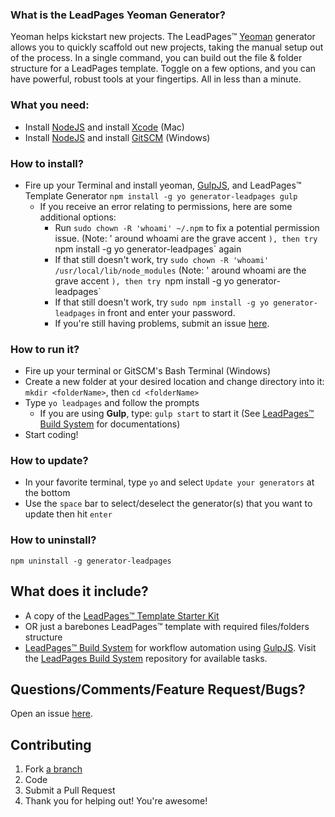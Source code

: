 ### What is the LeadPages Yeoman Generator? ###

Yeoman helps kickstart new projects. The LeadPages&trade; [Yeoman](http://yeoman.io) generator allows you to quickly scaffold out new projects, taking the manual setup out of the process. In a single command, you can build out the file & folder structure for a LeadPages template. Toggle on a few options, and you can have powerful, robust tools at your fingertips. All in less than a minute.

### What you need: ###

* Install [NodeJS](http://nodejs.org) and install [Xcode](https://developer.apple.com/xcode/downloads/) (Mac)
* Install [NodeJS](http://nodejs.org) and install [GitSCM](http://git-scm.com/download/win) (Windows)

### How to install?
* Fire up your Terminal and install yeoman, [GulpJS](http://gulpjs.com), and LeadPages&trade; Template Generator `npm install -g yo generator-leadpages gulp`
  * If you receive an error relating to permissions, here are some additional options:
    - Run `sudo chown -R 'whoami' ~/.npm` to fix a potential permission issue. (Note: ' around whoami are the grave accent `), then try `npm install -g yo generator-leadpages` again
    - If that still doesn't work, try `sudo chown -R 'whoami' /usr/local/lib/node_modules` (Note: ' around whoami are the grave accent `), then try `npm install -g yo generator-leadpages`
	- If that still doesn't work, try `sudo npm install -g yo generator-leadpages` in front and enter your password.
	- If you're still having problems, submit an issue [here](https://github.com/LeadPages/LeadPagesYeoman/issues).

### How to run it? ###

* Fire up your terminal or GitSCM's Bash Terminal (Windows)
* Create a new folder at your desired location and change directory into it: `mkdir <folderName>`, then `cd <folderName>`
* Type `yo leadpages` and follow the prompts
  * If you are using **Gulp**, type: `gulp start` to start it (See [LeadPages&trade; Build System](https://github.com/LeadPages/LeadPagesBuildSystem) for documentations)
* Start coding!

### How to update? ###

* In your favorite terminal, type `yo` and select `Update your generators` at the bottom
* Use the `space` bar to select/deselect the generator(s) that you want to update then hit `enter`

### How to uninstall? ###

`npm uninstall -g generator-leadpages`

## What does it include? ###

* A copy of the [LeadPages&trade; Template Starter Kit](https://github.com/LeadPages/template-starter-kit)
* OR just a barebones LeadPages&trade; template with required files/folders structure
* [LeadPages&trade; Build System](https://github.com/LeadPages/LeadPagesBuildSystem) for workflow automation using [GulpJS](http://gulpjs.com). Visit the [LeadPages Build System](https://github.com/LeadPages/LeadPagesBuildSystem) repository for available tasks.

## Questions/Comments/Feature Request/Bugs? ##

Open an issue [here](https://github.com/LeadPages/LeadPagesYeoman/issues).


## Contributing ##

1. Fork [a branch](https://github.com/LeadPages/LeadPagesYeoman)
2. Code
3. Submit a Pull Request
4. Thank you for helping out! You're awesome!